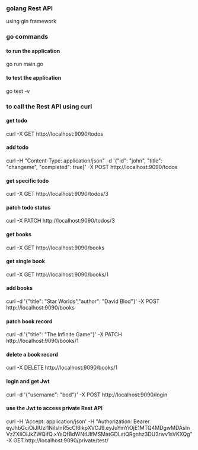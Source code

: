 ### golang Rest API
using gin framework

### go commands
#### to run the application
go run main.go 
#### to test the application
go test -v

### to call the Rest API using curl
#### get todo
curl -X GET http://localhost:9090/todos

#### add todo
curl -H "Content-Type: application/json" -d '{"id": "john", "title": "changeme", "completed": true}' -X POST http://localhost:9090/todos

#### get specific todo
curl -X GET http://localhost:9090/todos/3

#### patch todo status
curl -X PATCH http://localhost:9090/todos/3

#### get books
curl -X GET http://localhost:9090/books

#### get single book
curl -X GET http://localhost:9090/books/1

#### add books
curl -d '{"title": "Star Worlds","author": "David Blod"}' -X POST http://localhost:9090/books

#### patch book record
curl -d '{"title": "The Infinite Game"}' -X PATCH http://localhost:9090/books/1

#### delete a book record
curl -X DELETE http://localhost:9090/books/1

#### login and get Jwt
curl -d '{"username": "bod"}' -X POST http://localhost:9090/login

#### use the Jwt to access private Rest API
curl -H 'Accept: application/json' -H "Authorization: Bearer eyJhbGciOiJIUzI1NiIsInR5cCI6IkpXVCJ9.eyJuYmYiOjE1MTQ4MDgwMDAsInVzZXIiOiJkZWQifQ.xYsQfBdWNtUlfMSMatGDLstQRgnhz3DU3rwv1sVKXQg" -X GET http://localhost:9090/private/test/